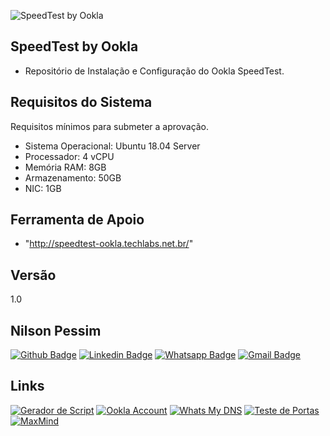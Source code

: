 ![SpeedTest by Ookla](http://speedtest-ookla.techlabs.net.br/speedtest.png)
 
## SpeedTest by Ookla
 
* Repositório de Instalação e Configuração do Ookla SpeedTest.
 
## Requisitos do Sistema

Requisitos mínimos para submeter a aprovação.
 
* Sistema Operacional: Ubuntu 18.04 Server
* Processador: 4 vCPU
* Memória RAM: 8GB
* Armazenamento: 50GB
* NIC: 1GB

## Ferramenta de Apoio
* "http://speedtest-ookla.techlabs.net.br/"

## Versão
1.0

## Nilson Pessim

[![Github Badge](https://img.shields.io/badge/-Github-000?style=flat-square&logo=Github&logoColor=white&link=https://github.com/nilsonpessim)](https://github.com/nilsonpessim)
[![Linkedin Badge](https://img.shields.io/badge/-LinkedIn-blue?style=flat-square&logo=Linkedin&logoColor=white&link=https://br.linkedin.com/in/nilsonpessim)](https://br.linkedin.com/in/nilsonpessim)
[![Whatsapp Badge](https://img.shields.io/badge/-Whatsapp-4CA143?style=flat-square&labelColor=4CA143&logo=whatsapp&logoColor=white&link=https://api.whatsapp.com/send?phone=5537999351046)](https://api.whatsapp.com/send?phone=5537999351046)
[![Gmail Badge](https://img.shields.io/badge/-Gmail-c14438?style=flat-square&logo=Gmail&logoColor=white&link=mailto:nilson@techlabs.net.br)](mailto:nilson@techlabs.net.br)

 
## Links

[![Gerador de Script](https://img.shields.io/badge/-Script-c14438?style=flat-square&link=http://speedtest-ookla.techlabs.net.br)](http://speedtest-ookla.techlabs.net.br)
[![Ookla Account](https://img.shields.io/badge/-Ookla-c14438?style=flat-square&link=https://account.ookla.com)](https://account.ookla.com)
[![Whats My DNS](https://img.shields.io/badge/-WhatsMyDNS-c14438?style=flat-square&link=https://www.whatsmydns.net)](https://www.whatsmydns.net)
[![Teste de Portas](https://img.shields.io/badge/-TestePortas-c14438?style=flat-square&link=https://testeportas.com.br)](https://testeportas.com.br)
[![MaxMind](https://img.shields.io/badge/-MaxMind-c14438?style=flat-square&link=https://www.maxmind.com/en/geoip2-precision-demo)](https://www.maxmind.com/en/geoip2-precision-demo)